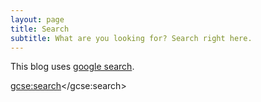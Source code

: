 ```yaml
---
layout: page
title: Search
subtitle: What are you looking for? Search right here.
---
```


This blog uses [google search](http://google.com/cse).

<script>
  (function() {
    var cx = '005036231896853323962:4xmqe7fiq7q';
    var gcse = document.createElement('script');
    gcse.type = 'text/javascript';
    gcse.async = true;
    gcse.src = 'https://cse.google.com/cse.js?cx=' + cx;
    var s = document.getElementsByTagName('script')[0];
    s.parentNode.insertBefore(gcse, s);
  })();
</script>
<gcse:search></gcse:search>
